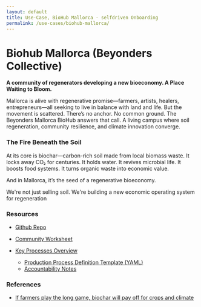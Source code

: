 ```yaml
---
layout: default
title: Use-Case, BioHub Mallorca - selfdriven Onboarding
permalink: /use-cases/biohub-mallorca/
---
```


# Biohub Mallorca (Beyonders Collective)

**A community of regenerators developing a new bioeconomy. A Place Waiting to Bloom.**

Mallorca is alive with regenerative promise—farmers, artists, healers, entrepreneurs—all seeking to live in balance with land and life. But the movement is scattered. There’s no anchor. No common ground.
The Beyonders Mallorca BioHub answers that call. A living campus where soil regeneration, community resilience, and climate
innovation converge.

### The Fire Beneath the Soil
At its core is biochar—carbon-rich soil made from local biomass waste. It locks away CO₂ for centuries. It holds water. It revives microbial life. It boosts food systems. It turns organic waste into economic value.

And in Mallorca, it’s the seed of a regenerative bioeconomy.

We're not just selling soil. We're building a new economic
operating system for regeneration

### Resources 

- [Github Repo](https://github.com/selfdriven-foundation/onboarding/tree/main/use-cases/beyonders-collective-biohub-mallorca)

- [Community Worksheet](https://github.com/selfdriven-foundation/onboarding/blob/main/use-cases/beyonders-collective-biohub-mallorca/biohub-mallorca-selfdriven-onboarding-community-worksheet-1.pdf)

- [Key Processes Overview](https://github.com/selfdriven-foundation/onboarding/tree/main/use-cases/beyonders-collective-biohub-mallorca/use-cases-biohub-mallorca-design-processes.md)
    - [Production Process Definition Template (YAML)](https://github.com/selfdriven-foundation/onboarding/blob/main/use-cases/beyonders-collective-biohub-mallorca/use-cases-biohub-mallorca-process-production.yaml)
    - [Accountability Notes](https://github.com/selfdriven-foundation/onboarding/blob/main/use-cases/beyonders-collective-biohub-mallorca/use-cases-biohub-mallorca-process-production-accountabilty.md)

### References 

- [If farmers play the long game, biochar will pay off for crops and climate](https://www.anthropocenemagazine.org/2025/08/if-farmers-play-the-long-game-biochar-will-pay-off-for-crops-and-climate/)


